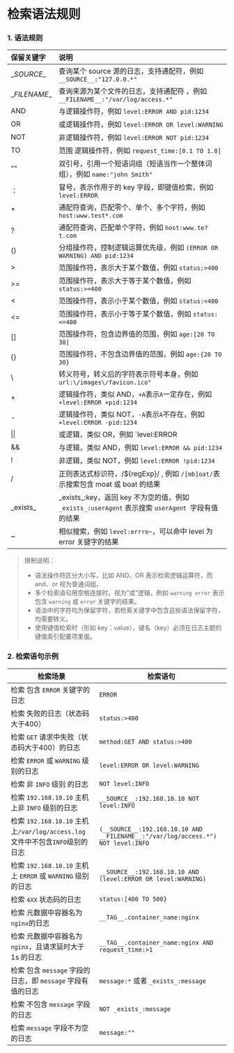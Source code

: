 # 检索语法规则

### 1. 语法规则

| 保留关键字    | 说明                                                         |
| :------------ | :----------------------------------------------------------- |
| \__SOURCE__   | 查询某个 source 源的日志，支持通配符，例如 `__SOURCE__:"127.0.0.*"` |
| \__FILENAME__ | 查询来源为某个文件的日志，支持通配符 ，例如 `__FILENAME__:"/var/log/access.*"` |
| AND           | 与逻辑操作符，例如 `level:ERROR AND pid:1234`                |
| OR            | 或逻辑操作符，例如 `level:ERROR OR level:WARNING`            |
| NOT           | 非逻辑操作符，例如 `level:ERROR NOT pid:1234`                |
| TO            | 范围 逻辑操作符，例如 `request_time:[0.1 TO 1.0]`            |
| ""            | 双引号，引用一个短语词组（短语当作一个整体词组），例如 `name:"john Smith"` |
| ：             | 冒号，表示作用于的 key 字段，即键值检索，例如 `level:ERROR`    |
| *             | 通配符查询，匹配零个、单个、多个字符，例如 `host:www.test*.com` |
| ?             | 通配符查询，匹配单个字符，例如 `host:www.te?t.com`           |
| ()            | 分组操作符，控制逻辑运算优先级，例如 `(ERROR OR WARNING) AND pid:1234` |
| >             | 范围操作符，表示大于某个数值，例如 `status:>400`             |
| >=            | 范围操作符，表示大于等于某个数值，例如 `status:>=400`        |
| <             | 范围操作符，表示小于某个数值，例如 `status:<400`             |
| <=            | 范围操作符，表示小于等于某个数值，例如 `status:<=400`        |
| []            | 范围操作符，包含边界值的范围，例如 `age:[20 TO 30]`          |
| {}            | 范围操作符，不包含边界值的范围，例如 `age:{20 TO 30}`        |
| \             | 转义符号，转义后的字符表示符号本身，例如 `url:\/images\/favicon.ico"` |
| +             | 逻辑操作符，类似 AND，`+A`表示`A`一定存在，例如 `+level:ERROR +pid:1234` |
| -             | 逻辑操作符，类似 NOT，`-A`表示`A`不存在，例如 `+level:ERROR -pid:1234` |
| \|\|          | 或逻辑，类似 OR，例如 `level:ERROR || level:WARNING`          |
| &&            | 与逻辑，类似 AND，例如 `level:ERROR && pid:1234`              |
| !             | 非逻辑，类似 NOT，例如 `level:ERROR !pid:1234`                |
| /             | 正则表达式标识符，/${regExp}/ ,  例如 `/[mb]oat/`表示搜索包含 moat 或 boat 的结果 |
| \_exists\_    | \_exists\_:key，返回 key 不为空的值，例如 `_exists_:userAgent`  表示搜索 `userAgent `字段有值的结果 |
| ~             | 相似搜索，例如 `level:errro~`，可以命中 level 为 error 关键字的结果 |

> 限制说明：
>
> - 语法操作符区分大小写，比如 AND、OR 表示检索逻辑运算符，而 and、or 视为普通词组。
> - 多个检索语句用空格连接时，视为”或“逻辑，例如 `warning error` 表示包含 `warning` 或 `error` 关键字的结果。
> - 语法中的字符均为保留字符，若检索关键字中包含这些语法保留字符，均需要转义。
> - 使用键值检索时（形如 key：value），键名（key）必须在日志主题的键值索引配置项里面。



### 2. 检索语句示例

| 检索场景                                                     | 检索语句                                                     |
| ------------------------------------------------------------ | ------------------------------------------------------------ |
| 检索 包含 `ERROR` 关键字的日志                               | `ERROR`                                                      |
| 检索 失败的日志（状态码大于400）                             | `status:>400`                                                |
| 检索 `GET` 请求中失败（状态码大于400）的日志                 | `method:GET AND status:>400`                                 |
| 检索 `ERROR` 或 `WARNING` 级别的日志                         | `level:ERROR OR level:WARNING`                               |
| 检索 非 `INFO` 级别 的日志                                   | `NOT level:INFO`                                             |
| 检索 `192.168.10.10` 主机上非 `INFO` 级别的日志              | `__SOURCE__:192.168.10.10 NOT level:INFO`                    |
| 检索 `192.168.10.10` 主机上`/var/log/access.log` 文件中不包含`INFO`级别的日志 | `(__SOURCE__:192.168.10.10 AND __FILENAME__:"/var/log/access.*") NOT level:INFO` |
| 检索 `192.168.10.10` 主机上 `ERROR` 或 `WARNING` 级别的日志  | `__SOURCE__:192.168.10.10 AND (level:ERROR OR level:WARNING)` |
| 检索  `4XX` 状态码的日志                                     | `status:[400 TO 500}`                                        |
| 检索 元数据中容器名为`nginx`的日志                           | `__TAG__.container_name:nginx`                               |
| 检索 元数据中容器名为`nginx`，且请求延时大于1s 的日志        | `__TAG__.container_name:nginx AND request_time:>1`           |
| 检索 包含 `message` 字段的日志，即 `message` 字段有值的日志  | `message:*` 或者 `_exists_:message`                          |
| 检索 不包含 `message` 字段的日志                             | `NOT _exists_:message`                                       |
| 检索 `message` 字段不为空的日志                              | `message:""`                                                 |


